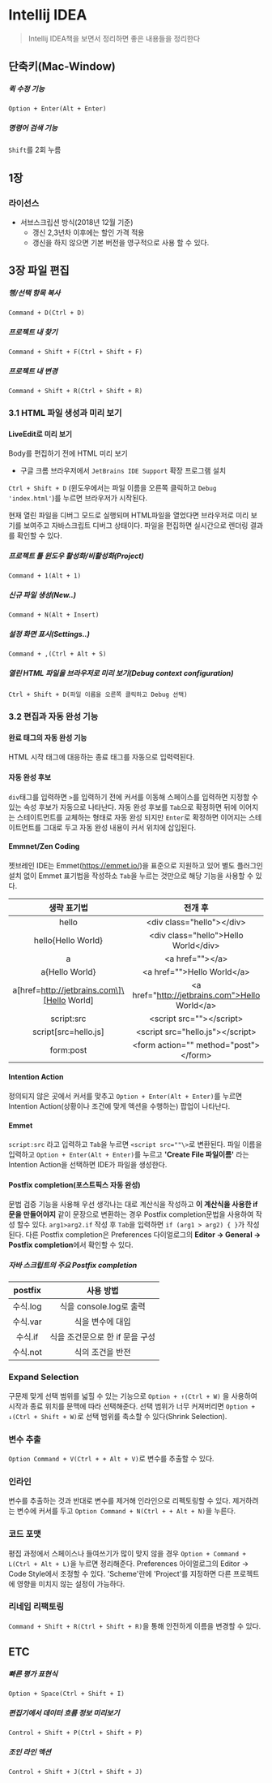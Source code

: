 # Intellij IDEA	

> Intellij IDEA책을 보면서 정리하면 좋은 내용들을 정리한다



## 단축키(Mac-Window)

##### 퀵 수정 기능

`Option + Enter(Alt + Enter)`

##### 명령어 검색 기능

`Shift`를 2회 누름



## 1장

### 라이선스

- 서브스크립션 방식(2018년 12월 기준)
  - 갱신 2,3년차 이후에는 할인 가격 적용
  - 갱신을 하지 않으면 기본 버전을 영구적으로 사용 할 수 있다.

## 3장 파일 편집

##### 행/선택 항목 복사

`Command + D(Ctrl + D)`

##### 프로젝트 내 찾기

`Command + Shift + F(Ctrl + Shift + F)`

##### 프로젝트 내 변경

`Command + Shift + R(Ctrl + Shift + R)`



### 3.1 HTML 파일 생성과 미리 보기

#### LiveEdit로 미리 보기

Body를 편집하기 전에 HTML 미리 보기 

- 구글 크롬 브라우저에서 `JetBrains IDE Support` 확장 프로그램 설치

`Ctrl + Shift + D` (윈도우에서는 파일 이름을 오른쪽 클릭하고 `Debug 'index.html'`)를 누르면 브라우저가 시작된다.

현재 열린 파일을 디버그 모드로 실행되며 HTML파일을 열었다면 브라우저로 미리 보기를 보여주고 자바스크립트 디버그 상태이다. 파일을 편집하면 실시간으로 렌더링 결과를 확인할 수 있다.

##### 프로젝트 툴 윈도우 활성화/비활성화(Project)

`Command + 1(Alt + 1)`

##### 신규 파일 생성(New..) 

`Command + N(Alt + Insert)`

##### 설정 화면 표시(Settings..)

`Command + ,(Ctrl + Alt + S)`

##### 열린 HTML 파일을 브라우저로 미리 보기(Debug context configuration)

`Ctrl + Shift + D(파일 이름을 오른쪽 클릭하고 Debug 선택)`



### 3.2 편집과 자동 완성 기능

#### 완료 태그의 자동 완성 기능

HTML 시작 태그에 대응하는 종료 태그를 자동으로 입력력된다.

#### 자동 완성 후보

`div`태그를 입력하면 `>`를 입력하기 전에 커서를 이동해 스페이스를 입력하면 지정할 수 있는 속성 후보가 자동으로 나타난다. 자동 완성 후보를 `Tab`으로 확정하면 뒤에 이어지는 스테이트먼트를 교체하는 형태로 자동 완성 되지만 `Enter`로 확정하면 이어지는 스테이트먼트를 그대로 두고 자동 완성 내용이 커서 위치에 삽입된다.

#### Emmnet/Zen Coding

젯브레인 IDE는 Emmet(https://emmet.io/)을 표준으로 지원하고 있어 별도 플러그인 설치 없이 Emmet 표기법을 작성하소 `Tab`을 누르는 것만으로 해당 기능을 사용할 수 있다.

|                  생략 표기법                  |                      전개 후                      |
| :-------------------------------------------: | :-----------------------------------------------: |
|                     hello                     |           \<div class="hello"\>\</div\>           |
|              hello{Hello World}               |      <div class="hello"\>Hello World\</div\>      |
|                       a                       |                \<a href="">\</a\>                 |
|                a{Hello World}                 |           \<a href="">Hello World\</a\>           |
| a\[href=http://jetbrains.com\]\[Hello World\] | \<a href="http://jetbrains.com">Hello World\</a\> |
|                  script:src                   |            \<script src="">\</script>             |
|             script[src=hello.js]              |        \<script src="hello.js">\</script>         |
|                   form:post                   |      \<form action="" method="post">\</form>      |

#### Intention Action

정의되지 않은 곳에서 커서를 맞추고 `Option + Enter(Alt + Enter)`를 누르면 Intention Action(상황이나 조건에 맞게 액션을 수행하는) 팝업이 나타난다.

#### Emmet

`script:src` 라고 입력하고 `Tab`을 누르면 `<script src=""\>`로 변환된다. 파일 이름을 입력하고 `Option + Enter(Alt + Enter)`를 누르고 **'Create File 파일이름'** 라는 Intention Action을 선택하면 IDE가 파일을 생성한다.

#### Postfix completion(포스트픽스 자동 완성)

문법 검증 기능을 사용해 우선 생각나는 대로 계산식을 작성하고 **이 계산식을 사용한 if 문을 만들어야지** 같이 문장으로 변환하는 경우 Postfix completion문법을 사용하여 작성 할수 있다.
`arg1>arg2.if` 작성 후 `Tab`을 입력하면 `if (arg1 > arg2) { }`가 작성된다. 
다른 Postfix completion은 Preferences 다이얼로그의 **Editor -> General -> Postfix completion**에서 확인할 수 있다.

##### 자바 스크립트의 주요 Postfix completion

| postfix  |            사용 방법            |
| :------: | :-----------------------------: |
| 수식.log |     식을 console.log로 출력     |
| 수식.var |        식을 변수에 대입         |
| 수식.if  | 식을 조건문으로 한 if 문을 구성 |
| 수식.not |        식의 조건을 반전         |

### Expand Selection

구문제 맞게 선택 범위를 넓힐 수 있는 기능으로 `Option + ↑(Ctrl + W)` 을 사용하여 시작과 종료 위치를 문맥에 따라 선택해준다. 선택 범위가 너무 커져버리면 `Option + ↓(Ctrl + Shift + W)`로 선택 범위를 축소할 수 있다(Shrink Selection).

### 변수 추출

`Option Command + V(Ctrl + + Alt + V)`로 변수를 추출할 수 있다.

### 인라인

변수를 추출하는 것과 반대로 변수를 제거해 인라인으로 리펙토링할 수 있다. 제거하려는 변수에 커서를 두고 `Option Command + N(Ctrl + + Alt + N)`을 누른다.

### 코드 포맷

평집 과정에서 스페이스나 들여쓰기가 많이 맞지 않을 경우  `Option + Command + L(Ctrl + Alt + L)`을 누르면 정리해준다.
Preferences 아이얼로그의 Editor -> Code Style에서 조정할 수 있다. 'Scheme'란에 'Project'를 지정하면 다른 프로젝트에 영향을 미치지 않는 설정이 가능하다.

### 리네임 리팩토링

`Command + Shift + R(Ctrl + Shift + R)`을 통해 안전하게 이름을 변경할 수 있다.



## ETC

##### 빠른 평가 표현식

`Option + Space(Ctrl + Shift + I)`

##### 편집기에서 데이터 흐름 정보 미리보기

`Control + Shift + P(Ctrl + Shift + P)`

##### 조인 라인 액션

`Control + Shift + J(Ctrl + Shift + J)`

